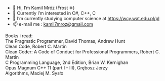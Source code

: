 - 👋 Hi, I’m Kamil Mróz (Frost ❄)
- 👀 Currently I’m interested in C#, C++, C
- 🌱 I’m currently studying computer science at https://wcy.wat.edu.pl/pl
- 📫 e-mail me : kamil7mroz@gmail.com

Books i read:\
The Pragmatic Programmer, David Thomas, Andrew Hunt\
Clean Code, Robert C. Martin\
Clean Coder: A Code of Conduct for Professional Programmers, Robert C. Martin\
C Programming Language, 2nd Edition, Brian W. Kernighan\
Opus Magnum C++ 11 (part I - III), Grębosz Jerzy\
Algorithms, Maciej M. Sysło
